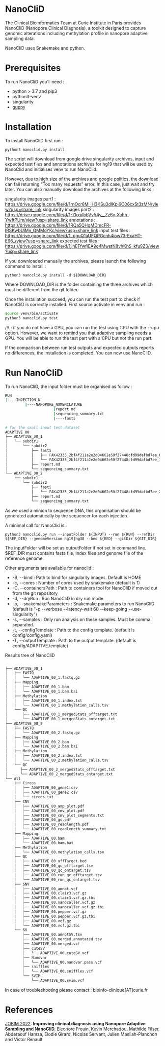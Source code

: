 # NanoCliD
The Clinical Bioinformatics Team at Curie Institute in Paris provides NanoCliD (Nanopore Clinical Diagnosis), a toolkit designed to capture genomic alterations including methylation profile in nanopore adaptive sampling data.

NanoCliD uses Snakemake and python.

# Prerequisites

To run NanoCliD you'll need :
  - python > 3.7 and pip3 
  - python3-venv
  - singularity
  - [guppy](https://community.nanoporetech.com/downloads)

# Installation
To install NanoCliD first run :

```python3
python3 nanoclid.py install
```

The script will download from google drive singularity archives, input and expected test files and annotations archives for hg19 that will be used by NanoClid and initialises venv to run NanoClid.

However, due to high size of the archives and google politics, the download can fail returning "Too many requests" error. In this case, just wait and try later.
You can also manually download the archives at the following links :

singularity images part1 : https://drive.google.com/file/d/1rnOcr8M_lH3KSu3dIKpi6C06cxSt3zMN/view?usp=share_link
singularity images part2 : https://drive.google.com/file/d/1-ZkxulbbVv54y__Zz6y-Xahh-YwftPUm/view?usp=share_link
annotations : https://drive.google.com/file/d/1RQa5QHgMDmcFR-IRSKwbUiMn_QMMoYKc/view?usp=share_link
input test files : https://drive.google.com/file/d/1LpguQ1aUFQPGcnh4iow73rExaHT-E96_/view?usp=share_link
expected test files : https://drive.google.com/file/d/1jlhEFfwfjEA9c4MwstN8vhKhS_kfu9Z3/view?usp=share_link

If you downloaded manually the archives, please launch the following command to install :

```python3
python3 nanoclid.py install -d ${DOWNLOAD_DIR}
```
Where DOWNLOAD_DIR is the folder containing the three archives which must be different from the git folder.

Once the installation succeed, you can run the test part to check if NanoCliD is correctly installed. First source activate in venv and run :

```bash
source venv/bin/activate
python3 nanoclid.py test
```

/!\ : if you do not have a GPU, you can run the test using CPU with the --cpu option.
However, we want to remind you that adaptive sampling needs a GPU. You will be able to run the test part with a CPU but not the run part.

If the comparison between run test outputs and expected outputs reports no differences, the installation is completed. 
You can now use NanoCliD.

# Run NanoCliD

To run NanoCliD, the input folder must be organised as follow :


```bash
RUN
|----INJECTION_N
         |----NANOPORE_NOMENCLATURE
                      |report.md
                      |sequencing_summary.txt
                      |----fast5
                      
# for the small input test dataset                      
ADAPTIVE_00
├── ADAPTIVE_00_1
│   └── subdir1
│       └── subdir2
│           ├── fast5
│           │   ├── FAK42335_2bf4f211a2e2d04662e50f27448cfd99dafbd7ee_0.fast5
│           │   └── FAK42335_2bf4f211a2e2d04662e50f27448cfd99dafbd7ee_100.fast5
│           ├── report.md
│           └── sequencing_summary.txt
└── ADAPTIVE_00_2
    └── subdir1
        └── subdir2
            ├── fast5
            │   └── FAK42335_2bf4f211a2e2d04662e50f27448cfd99dafbd7ee_200.fast5
            ├── report.md
            └── sequencing_summary.txt

```

As we used a minion to sequence DNA, this organisation should be generated automatically by the sequencer for each injection.

A minimal call for NanoClid is :

```python3
python3 nanoclid.py run --inputFolder ${INPUT} --run ${RUN} --refDir ${REF_DIR} --genomeVersion hg19|hg38 --bed ${BED} --gitDir ${GIT_DIR}
```
The inputFolder will be set as outputFolder if not set in command line.
$REF_DIR must contains fasta file, index files and genome file of the reference genome.

Other arguments are available for nanoclid :

- -B, --bind : Path to bind for singularity images. Default is HOME
- -c, --cores : Number of cores used by snakemake (default is 1)
- -C, --containersPath : Path to containers tool for NanoCliD if moved out from the git repository
- -d, --dryRun : Run NanoCliD in dry run mode
- -p, --snakemakeParameters : Snakemake parameters to run NanoCliD (default is "-p --verbose --latency-wait 60 --keep-going --use-singularity")
- -s, --samples : Only run analysis on these samples. Must be comma separated.
- -t, --configTemplate : Path to the config template. (default is config/config.yaml)
- -T, --outputTemplate : Path to the output template. (default is config/ADAPTIVE.template)

Results tree of NanoCliD

```bash

├── ADAPTIVE_00_1
│   ├── FASTQ
│   │   └── ADAPTIVE_00_1.fastq.gz
│   ├── Mapping
│   │   ├── ADAPTIVE_00_1.bam
│   │   └── ADAPTIVE_00_1.bam.bai
│   ├── Methylation
│   │   ├── ADAPTIVE_00_1.index.txt
│   │   └── ADAPTIVE_00_1.methylation_calls.tsv
│   └── QC
│       ├── ADAPTIVE_00_1_mergedStats_offtarget.txt
│       └── ADAPTIVE_00_1_mergedStats_ontarget.txt
├── ADAPTIVE_00_2
│   ├── FASTQ
│   │   └── ADAPTIVE_00_2.fastq.gz
│   ├── Mapping
│   │   ├── ADAPTIVE_00_2.bam
│   │   └── ADAPTIVE_00_2.bam.bai
│   ├── Methylation
│   │   ├── ADAPTIVE_00_2.index.txt
│   │   └── ADAPTIVE_00_2.methylation_calls.tsv
│   └── QC
│      ├── ADAPTIVE_00_2_mergedStats_offtarget.txt
│      └── ADAPTIVE_00_2_mergedStats_ontarget.txt
└── All
    ├── Circos
    │   ├── ADAPTIVE_00_gene1.csv
    │   ├── ADAPTIVE_00_gene2.csv
    │   └── circos.txt
    ├── CNV
    │   ├── ADAPTIVE_00_amp_plot.pdf
    │   ├── ADAPTIVE_00_cnv_plot.pdf
    │   ├── ADAPTIVE_00_cnv_plot_segments.txt
    │   ├── ADAPTIVE_00_gc.pdf
    │   ├── ADAPTIVE_00_readlength.pdf
    │   └── ADAPTIVE_00_readlength_summary.txt
    ├── Mapping
    │   ├── ADAPTIVE_00.bam
    │   └── ADAPTIVE_00.bam.bai
    ├── Methylation
    │   └── ADAPTIVE_00.methylation_calls.tsv
    ├── QC
    │   ├── ADAPTIVE_00_offTarget.bed
    │   ├── ADAPTIVE_00_qc_offtarget.tsv
    │   ├── ADAPTIVE_00_qc_ontarget.tsv
    │   ├── ADAPTIVE_00_run_qc_offtarget.tsv
    │   └── ADAPTIVE_00_run_qc_ontarget.tsv
    ├── SNV
    │   ├── ADAPTIVE_00_annot.vcf
    │   ├── ADAPTIVE_00.clair3.vcf.gz
    │   ├── ADAPTIVE_00.clair3.vcf.gz.tbi
    │   ├── ADAPTIVE_00.nanocaller.vcf.gz
    │   ├── ADAPTIVE_00.nanocaller.vcf.gz.tbi
    │   ├── ADAPTIVE_00.pepper.vcf.gz
    │   ├── ADAPTIVE_00.pepper.vcf.gz.tbi
    │   ├── ADAPTIVE_00.vcf.gz
    │   └── ADAPTIVE_00.vcf.gz.tbi
    └── SV
        ├── ADAPTIVE_00.annotSV.tsv
        ├── ADAPTIVE_00.merged.annotated.tsv
        ├── ADAPTIVE_00.merged.vcf
        ├── cuteSV
        │   └── ADAPTIVE_00.cuteSV.vcf
        ├── Nanovar
        │   └── ADAPTIVE_00.nanovar.pass.vcf
        ├── sniffles
        │   └── ADAPTIVE_00.sniffles.vcf
        └── SVIM
            └── ADAPTIVE_00.svim.vcf

```

In case of troubleshooting please contact : bioinfo-clinique[AT]curie.fr



# References
[JOBIM 2022](https://jobim2022.sciencesconf.org/resource/page/id/18): **Improving clinical diagnosis using Nanopore Adaptive Sampling and NanoCliD.**
Eleonore Frouin, Kevin Merchadou, Mathilde Filser, Abderaouf Hamza, Elodie Girard, Nicolas Servant, Julien Masliah-Planchon and Victor Renault
